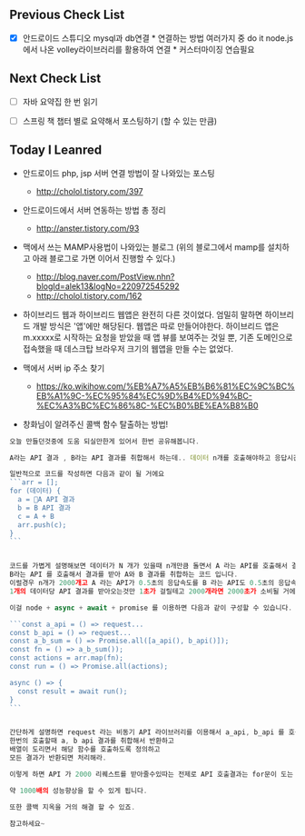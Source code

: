 ## Previous Check List

- [x] 안드로이드 스튜디오 mysql과 db연결
      * 연결하는 방법 여러가지 중 do it node.js에서 나온 volley라이브러리를 활용하여 연결
      * 커스터마이징 연습필요

## Next Check List

- [ ] 자바 요약집 한 번 읽기
- [ ] 스프링 책 챕터 별로 요약해서 포스팅하기 (할 수 있는 만큼)



## Today I Leanred

* 안드로이드 php, jsp 서버 연결 방법이 잘 나와있는 포스팅
  * <http://cholol.tistory.com/397>


* 안드로이드에서 서버 연동하는 방법 총 정리
  * <http://anster.tistory.com/93>


* 맥에서 쓰는 MAMP사용법이 나와있는 블로그 (위의 블로그에서 mamp를 설치하고 아래 블로그로 가면 이어서 진행할 수 있다.)
  * <http://blog.naver.com/PostView.nhn?blogId=alek13&logNo=220972545292>	
  * <http://cholol.tistory.com/162>
* 하이브리드 웹과 하이브리드 웹앱은 완전히 다른 것이었다. 엄밀히 말하면 하이브리드 개발 방식은 '앱'에만 해당된다. 웹앱은 따로 만들어야한다. 하이브리드 앱은 m.xxxxx로 시작하는 요청을 받았을 때 앱 뷰를 보여주는 것일 뿐, 기존 도메인으로 접속했을 때 데스크탑 브라우저 크기의 웹앱을 만들 수는 없었다. 
* 맥에서 서버 ip 주소 찾기
  * <https://ko.wikihow.com/%EB%A7%A5%EB%B6%81%EC%9C%BC%EB%A1%9C-%EC%95%84%EC%9D%B4%ED%94%BC-%EC%A3%BC%EC%86%8C-%EC%B0%BE%EA%B8%B0>
* 창화님이 알려주신 콜백 함수 탈출하는 방법!

~~~ typescript
오늘 만들던것중에 도움 되실만한게 있어서 한번 공유해봅니다.

A라는 API 결과 , B라는 API 결과를 취합해서 하는데.. 데이터 n개를 호출해야하고 응답시간을 빠르게 만들어야합니다.

일반적으로 코드를 작성하면 다음과 같이 될 거에요
​```arr = [];
for (데이터) {
  a = A API 결과
  b = B API 결과
  c = A + B
  arr.push(c);
}
​```


코드를 가볍게 설명해보면 데이터가 N 개가 있을때 n개만큼 돌면서 A 라는 API를 호출해서 결과를 받아 A 에 저장하고
B라는 API 를 호출해서 결과를 받아 A와 B 결과를 취합하는 코드 입니다.
이럴경우 n개가 2000개고 A 라는 API가 0.5초의 응답속도를 B 라는 API도 0.5초의 응답속도를 보장한다 했을대 최소 얼마나 걸릴까요?
1개의 데이터당 API 결과를 받아오는것만 1초가 걸릴테고 2000개라면 2000초가 소비될 거에요.

이걸 node + async + await + promise 를 이용하면 다음과 같이 구성할 수 있습니다. (psudo 코드 입니다)

​```const a_api = () => request...
const b_api = () => request...
const a_b_sum = () => Promise.all([a_api(), b_api()]);
const fn = () => a_b_sum());
const actions = arr.map(fn);
const run = () => Promise.all(actions);

async () => {
  const result = await run();
}
​```


간단하게 설명하면 request 라는 비동기 API 라이브러리를 이용해서 a_api, b_api 를 호출할수있는 함수를 만들고
한번의 호출할때 a, b api 결과를 취합해서 반환하고
배열이 도리면서 해당 함수를 호출하도록 정의하고
모든 결과가 반환되면 처리해라.

이렇게 하면 API 가 2000 리퀘스트를 받아줄수있따는 전제로 API 호출결과는 for문이 도는 시간을 감안해도 1~2초 안에 끝나겠죠.

약 1000배의 성능향상을 할 수 있게 됩니다.

또한 콜백 지옥을 거의 해결 할 수 있죠.

참고하세요~
~~~

